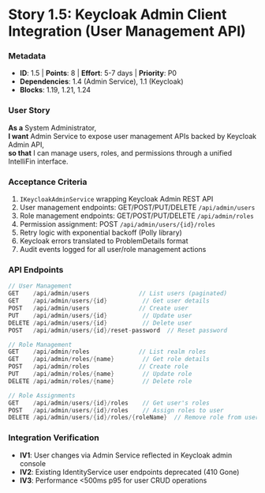# Story 1.5: Keycloak Admin Client Integration (User Management API)

### Metadata
- **ID**: 1.5 | **Points**: 8 | **Effort**: 5-7 days | **Priority**: P0
- **Dependencies**: 1.4 (Admin Service), 1.1 (Keycloak)
- **Blocks**: 1.19, 1.21, 1.24

### User Story
**As a** System Administrator,  
**I want** Admin Service to expose user management APIs backed by Keycloak Admin API,  
**so that** I can manage users, roles, and permissions through a unified IntelliFin interface.

### Acceptance Criteria
1. `IKeycloakAdminService` wrapping Keycloak Admin REST API
2. User management endpoints: GET/POST/PUT/DELETE `/api/admin/users`
3. Role management endpoints: GET/POST/PUT/DELETE `/api/admin/roles`
4. Permission assignment: POST `/api/admin/users/{id}/roles`
5. Retry logic with exponential backoff (Polly library)
6. Keycloak errors translated to ProblemDetails format
7. Audit events logged for all user/role management actions

### API Endpoints
```csharp
// User Management
GET    /api/admin/users              // List users (paginated)
GET    /api/admin/users/{id}          // Get user details
POST   /api/admin/users              // Create user
PUT    /api/admin/users/{id}          // Update user
DELETE /api/admin/users/{id}          // Delete user
POST   /api/admin/users/{id}/reset-password  // Reset password

// Role Management
GET    /api/admin/roles              // List realm roles
GET    /api/admin/roles/{name}        // Get role details
POST   /api/admin/roles              // Create role
PUT    /api/admin/roles/{name}        // Update role
DELETE /api/admin/roles/{name}        // Delete role

// Role Assignments
GET    /api/admin/users/{id}/roles    // Get user's roles
POST   /api/admin/users/{id}/roles    // Assign roles to user
DELETE /api/admin/users/{id}/roles/{roleName}  // Remove role from user
```

### Integration Verification
- **IV1**: User changes via Admin Service reflected in Keycloak admin console
- **IV2**: Existing IdentityService user endpoints deprecated (410 Gone)
- **IV3**: Performance <500ms p95 for user CRUD operations
